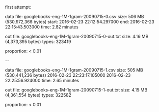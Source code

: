 
first attempt:

data file: googlebooks-eng-1M-1gram-20090715-0.csv
size: 506 MB (530,972,366 bytes)
start: 2016-02-23 22:12:54.297000
end: 2016-02-23 22:15:43.503000
time: 2.82 minutes

out file: googlebooks-eng-1M-1gram-20090715-0-out.txt
size: 4.16 MB (4,373,395 bytes)
types: 323419

proportion: < 0.01

--

data file: googlebooks-eng-1M-1gram-20090715-1.csv
size: 505 MB (530,441,236 bytes)
2016-02-23 22:23:17.105000
2016-02-23 22:25:56.924000
time: 2.65 minutes

out file: googlebooks-eng-1M-1gram-20090715-1-out.txt
size: 4.15 MB (4,361,554 bytes)
types: 322582

proportion: < 0.01